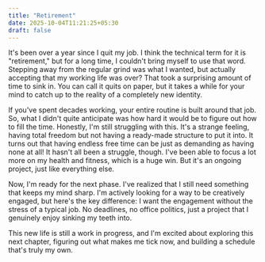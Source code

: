 ```yaml
---
title: "Retirement"
date: 2025-10-04T11:21:25+05:30
draft: false
---
```


It's been over a year since I quit my job.  I think the technical term
for it is "retirement," but for a long time, I couldn't bring myself to
use that word. Stepping away from the regular grind was what I wanted,
but actually accepting that my working life was over?  That took a
surprising amount of time to sink in.  You can call it quits on paper,
but it takes a while for your mind to catch up to the reality of a
completely new identity.

If you've spent decades working, your entire routine is built around
that job.  So, what I didn't quite anticipate was how hard it would be
to figure out how to fill the time.  Honestly, I'm still struggling with
this.  It's a strange feeling, having total freedom but not having a
ready-made structure to put it into.  It turns out that having endless
free time can be just as demanding as having none at all!  It hasn't all
been a struggle, though.  I've been able to focus a lot more on my
health and fitness, which is a huge win.  But it's an ongoing project,
just like everything else.

Now, I'm ready for the next phase. I've realized that I still need
something that keeps my mind sharp.  I'm actively looking for a way to
be creatively engaged, but here's the key difference: I want the
engagement without the stress of a typical job.  No deadlines, no office
politics, just a project that I genuinely enjoy sinking my teeth into.

This new life is still a work in progress, and I'm excited about
exploring this next chapter, figuring out what makes me tick now, and
building a schedule that's truly my own.

